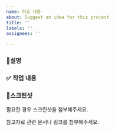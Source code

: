 ```yaml
---
name: 이슈 내용
about: Suggest an idea for this project
title: ''
labels: ''
assignees: ''

---
```


### 📄설명

### ✅ 작업 내용

### 📸스크린샷
필요한 경우 스크린샷을 첨부해주세요.

참고자료
관련 문서나 링크를 첨부해주세요.
